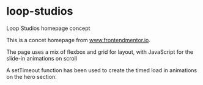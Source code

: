 # loop-studios
Loop Studios homepage concept

This is a concet homepage from www.frontendmentor.io.

The page uses a mix of flexbox and grid for layout, with JavaScript for the slide-in animations on scroll

A setTimeout function has been used to create the timed load in animations on the hero section.
